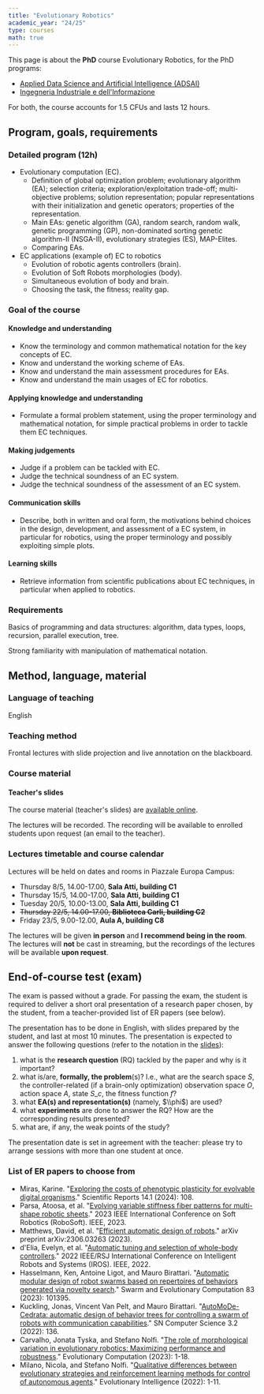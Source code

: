 ```yaml
---
title: "Evolutionary Robotics"
academic_year: "24/25"
type: courses
math: true
---
```


This page is about the **PhD** course Evolutionary Robotics, for the PhD programs:
- [Applied Data Science and Artificial Intelligence (ADSAI)](https://adsai.units.it/)
- [Ingegneria Industriale e dell'Informazione](https://web.units.it/dottorato/ingii/)

For both, the course accounts for 1.5 CFUs and lasts 12 hours.

## Program, goals, requirements

### Detailed program (12h)

- Evolutionary computation (EC).
  - Definition of global optimization problem; evolutionary algorithm (EA); selection criteria; exploration/exploitation trade-off; multi-objective problems; solution representation; popular representations with their initialization and genetic operators; properties of the representation.
  - Main EAs: genetic algorithm (GA), random search, random walk, genetic programming (GP), non-dominated sorting genetic algorithm-II (NSGA-II), evolutionary strategies (ES), MAP-Elites.
  - Comparing EAs.
- EC applications (example of) EC to robotics
  - Evolution of robotic agents controllers (brain).
  - Evolution of Soft Robots morphologies (body).
  - Simultaneous evolution of body and brain.
  - Choosing the task, the fitness; reality gap.

### Goal of the course

#### Knowledge and understanding
- Know the terminology and common mathematical notation for the key concepts of EC.
- Know and understand the working scheme of EAs.
- Know and understand the main assessment procedures for EAs.
- Know and understand the main usages of EC for robotics.

#### Applying knowledge and understanding
- Formulate a formal problem statement, using the proper terminology and mathematical notation, for simple practical problems in order to tackle them EC techniques.

#### Making judgements
- Judge if a problem can be tackled with EC.
- Judge the technical soundness of an EC system.
- Judge the technical soundness of the assessment of an EC system.

#### Communication skills
- Describe, both in written and oral form, the motivations behind choices in the design, development, and assessment of a EC system, in particular for robotics, using the proper terminology and possibly exploiting simple plots.

#### Learning skills
- Retrieve information from scientific publications about EC techniques, in particular when applied to robotics.

### Requirements
Basics of programming and data structures: algorithm, data types, loops, recursion, parallel execution, tree.

Strong familiarity with manipulation of mathematical notation.

## Method, language, material

### Language of teaching
English

### Teaching method
Frontal lectures with slide projection and live annotation on the blackboard.

### Course material

#### Teacher's slides
The course material (teacher's slides) are [available online](https://medvet.inginf.units.it/slides/evolutionary-robotics-phd-25).

The lectures will be recorded.
The recording will be available to enrolled students upon request (an email to the teacher).

### Lectures timetable and course calendar

Lectures will be held on dates and rooms in Piazzale Europa Campus:
- Thursday 8/5, 14.00-17.00, **Sala Atti, building C1**
- Thursday 15/5, 14.00-17.00, **Sala Atti, building C1**
- Tuesday 20/5, 10.00-13.00, **Sala Atti, building C1**
- ~~Thursday 22/5, 14.00-17.00, **Biblioteca Carli, building C2**~~
- Friday 23/5, 9.00-12.00, **Aula A, building C8**

The lectures will be given **in person** and **I recommend being in the room**.
The lectures will **not** be cast in streaming, but the recordings of the lectures will be available **upon request**.

## End-of-course test (exam)
The exam is passed without a grade.
For passing the exam, the student is required to deliver a short oral presentation of a research paper chosen, by the student, from a teacher-provided list of ER papers (see below).

The presentation has to be done in English, with slides prepared by the student, and last at most 10 minutes.
The presentation is expected to answer the following questions (refer to the notation in the [slides](#teacherrsquos-slides)):
1. what is the **research question** (RQ) tackled by the paper and why is it important?
2. what is/are, **formally, the problem**(s)? I.e., what are the search space $S$, the controller-related (if a brain-only optimization) observation space $O$, action space $A$, state $S\_c$, the fitness function $f$?
3. what **EA(s) and representation(s)** (namely, $\\phi$) are used?
4. what **experiments** are done to answer the RQ? How are the corresponding results presented?
5. what are, if any, the weak points of the study?
 
The presentation date is set in agreement with the teacher: please try to arrange sessions with more than one student at once.

### List of ER papers to choose from
- Miras, Karine. "[Exploring the costs of phenotypic plasticity for evolvable digital organisms](https://www.nature.com/articles/s41598-023-50683-3)." Scientific Reports 14.1 (2024): 108.
- Parsa, Atoosa, et al. "[Evolving variable stiffness fiber patterns for multi-shape robotic sheets](https://ieeexplore.ieee.org/abstract/document/10121924)." 2023 IEEE International Conference on Soft Robotics (RoboSoft). IEEE, 2023.
- Matthews, David, et al. "[Efficient automatic design of robots](https://arxiv.org/pdf/2306.03263.pdf)." arXiv preprint arXiv:2306.03263 (2023).
- d'Elia, Evelyn, et al. "[Automatic tuning and selection of whole-body controllers](https://ieeexplore.ieee.org/abstract/document/9981058)." 2022 IEEE/RSJ International Conference on Intelligent Robots and Systems (IROS). IEEE, 2022.
- Hasselmann, Ken, Antoine Ligot, and Mauro Birattari. "[Automatic modular design of robot swarms based on repertoires of behaviors generated via novelty search](https://www.sciencedirect.com/science/article/abs/pii/S2210650223001682)." Swarm and Evolutionary Computation 83 (2023): 101395.
- Kuckling, Jonas, Vincent Van Pelt, and Mauro Birattari. "[AutoMoDe-Cedrata: automatic design of behavior trees for controlling a swarm of robots with communication capabilities](https://link.springer.com/article/10.1007/s42979-021-00988-9)." SN Computer Science 3.2 (2022): 136.
- Carvalho, Jonata Tyska, and Stefano Nolfi. "[The role of morphological variation in evolutionary robotics: Maximizing performance and robustness](https://direct.mit.edu/evco/article-abstract/doi/10.1162/evco_a_00336/116607/The-Role-of-Morphological-Variation-in)." Evolutionary Computation (2023): 1-18.
- Milano, Nicola, and Stefano Nolfi. "[Qualitative differences between evolutionary strategies and reinforcement learning methods for control of autonomous agents](https://link.springer.com/article/10.1007/s12065-022-00801-3)." Evolutionary Intelligence (2022): 1-11.


